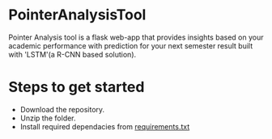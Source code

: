 # PointerAnalysisTool
Pointer Analysis tool is a flask web-app that provides insights based on your academic performance with prediction for your next semester result built with 'LSTM'(a R-CNN based solution).

# Steps to get started

- Download the repository.
- Unzip the folder.
- Install required dependacies from [requirements.txt]

































[requirements.txt]:(https://github.com/glenveigas437/PointerAnalysisTool/blob/main/requirements.txt)
